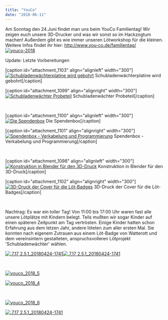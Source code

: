```yaml
---
title: "YouCo"
date: "2018-06-11"
---
```


Am Sonntag den 24.Juni findet man uns beim YouCo Familientag! Wir zeigen euch unsere 3D-Drucker und was wir sonst so im Hackzogtum machen! Außerdem gibt es wie immer unseren Lötworkshop für die kleinen. Weitere Infos findet ihr hier: http://www.you-co.de/familientag/ [![youco-2018](images/youco-2018.png)](http://www.you-co.de/familientag/)

Update: Letzte Vorbereitungen

\[caption id="attachment\_1103" align="alignleft" width="300"\][![Schubladenwächterplatine wird gebohrt](images/out20180620_005620-300x225.jpg)](https://hackzogtum-coburg.de/wp-content/uploads/2018/06/out20180620_005620.jpg) Schubladenwächterplatine wird gebohrt\[/caption\]

\[caption id="attachment\_1099" align="alignright" width="300"\][![Schubladenwächter Probeteil ](images/out20180620_010128-300x225.jpg)](https://hackzogtum-coburg.de/wp-content/uploads/2018/06/out20180620_010128.jpg) Schubladenwächter Probeteil\[/caption\]

 

\[caption id="attachment\_1100" align="alignleft" width="300"\][![Die Spendenbox](images/out20180620_005845-300x225.jpg)](https://hackzogtum-coburg.de/wp-content/uploads/2018/06/out20180620_005845.jpg) Die Spendenbox\[/caption\]

\[caption id="attachment\_1101" align="alignright" width="300"\][![Spendenbox - Verkabelung und Programmierung](images/out20180620_005826-300x225.jpg)](https://hackzogtum-coburg.de/wp-content/uploads/2018/06/out20180620_005826.jpg) Spendenbox - Verkabelung und Programmierung\[/caption\]

 

\[caption id="attachment\_1098" align="alignleft" width="300"\][![Konstruktion in Blender für den 3D-Druck](images/out20180620_012110-300x225.jpg)](https://hackzogtum-coburg.de/wp-content/uploads/2018/06/out20180620_012110.jpg) Konstruktion in Blender für den 3D-Druck\[/caption\]

\[caption id="attachment\_1102" align="alignright" width="300"\][![3D-Druck der Cover für die Löt-Badges](images/out20180620_005802-300x225.jpg)](https://hackzogtum-coburg.de/wp-content/uploads/2018/06/out20180620_005802.jpg) 3D-Druck der Cover für die Löt-Badges\[/caption\]

 

Nachtrag: Es war ein toller Tag! Von 11:00 bis 17:00 Uhr waren fast alle unsere Lötplätze mit Kindern belegt. Teils mußten wir sogar Kinder auf einen späteren Zeitpunkt am Tag vertrösten. Einige Kinder hatten schon Erfahrung aus dem letzen Jahr, andere löteten zum aller ersten Mal. Sie konnten nach eigenem Zutrauen aus einem Löt-Badge von Watterott und dem vereinsintern gestalteten, anspruchsvolleren Lötprojekt 'Schubladenwächter' wählen.

[![.7.17 2.5.1_20180424-1741](images/YouCo_2018_1-300x225.jpg)](https://hackzogtum-coburg.de/wp-content/uploads/2018/06/YouCo_2018_1.jpg)[![.7.17 2.5.1_20180424-1741](images/YouCo_2018_2-300x225.jpg)](https://hackzogtum-coburg.de/wp-content/uploads/2018/06/YouCo_2018_2.jpg)

 

[![youco_2018_5](images/YouCo_2018_5-300x225.jpg)](https://hackzogtum-coburg.de/wp-content/uploads/2018/06/YouCo_2018_5.jpg)

[![youco_2018_4](images/YouCo_2018_4-300x225.jpg)](https://hackzogtum-coburg.de/wp-content/uploads/2018/06/YouCo_2018_4.jpg)

 

[![youco_2018_6](images/YouCo_2018_6-300x225.jpg)](https://hackzogtum-coburg.de/wp-content/uploads/2018/06/YouCo_2018_6.jpg)

[![.7.17 2.5.1_20180424-1741](images/YouCo_2018_3_-300x225.jpg)](https://hackzogtum-coburg.de/wp-content/uploads/2018/06/YouCo_2018_3_.jpg)
